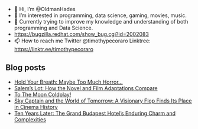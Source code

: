 - 👋 Hi, I’m @OldmanHades
- 👀 I’m interested in programming, data science, gaming, movies, music.
- 🌱 Currently trying to improve my knowledge and understanding of both programming and Data Science.
- https://bugzilla.redhat.com/show_bug.cgi?id=2002083
- 📫 How to reach me Twitter @timothypecoraro
Linktree: https://linktr.ee/timothypecoraro

## Blog posts
<!-- BLOG-POST-LIST:START -->
- [Hold Your Breath: Maybe Too Much Horror…](https://medium.com/@timothypecoraro/hold-your-breath-maybe-too-much-horror-988a95113402?source=rss-5097f5c9b801------2)
- [Salem’s Lot: How the Novel and Film Adaptations Compare](https://medium.com/@timothypecoraro/salems-lot-a-comparative-analysis-of-the-novel-and-its-adaptations-a48dda97cf02?source=rss-5097f5c9b801------2)
- [To The Moon Coldplay!](https://medium.com/@timothypecoraro/to-the-moon-coldplay-b82d4a6c2324?source=rss-5097f5c9b801------2)
- [Sky Captain and the World of Tomorrow: A Visionary Flop Finds Its Place in Cinema History](https://medium.com/@timothypecoraro/sky-captain-and-the-world-of-tomorrow-a-visionary-flop-finds-its-place-in-cinema-history-88e89d2628f5?source=rss-5097f5c9b801------2)
- [Ten Years Later: The Grand Budapest Hotel’s Enduring Charm and Complexities](https://medium.com/@timothypecoraro/ten-years-later-the-grand-budapest-hotels-enduring-charm-and-complexities-68ac6af11854?source=rss-5097f5c9b801------2)
<!-- BLOG-POST-LIST:END -->
